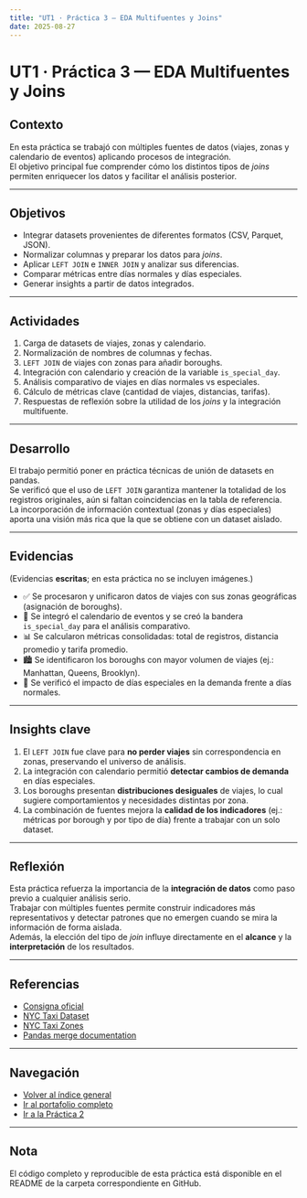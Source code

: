 ```yaml
---
title: "UT1 · Práctica 3 — EDA Multifuentes y Joins"
date: 2025-08-27
---
```


# UT1 · Práctica 3 — EDA Multifuentes y Joins

## Contexto
En esta práctica se trabajó con múltiples fuentes de datos (viajes, zonas y calendario de eventos) aplicando procesos de integración.  
El objetivo principal fue comprender cómo los distintos tipos de *joins* permiten enriquecer los datos y facilitar el análisis posterior.

---

## Objetivos
- Integrar datasets provenientes de diferentes formatos (CSV, Parquet, JSON).  
- Normalizar columnas y preparar los datos para *joins*.  
- Aplicar `LEFT JOIN` e `INNER JOIN` y analizar sus diferencias.  
- Comparar métricas entre días normales y días especiales.  
- Generar insights a partir de datos integrados.

---

## Actividades
1. Carga de datasets de viajes, zonas y calendario.  
2. Normalización de nombres de columnas y fechas.  
3. `LEFT JOIN` de viajes con zonas para añadir boroughs.  
4. Integración con calendario y creación de la variable `is_special_day`.  
5. Análisis comparativo de viajes en días normales vs especiales.  
6. Cálculo de métricas clave (cantidad de viajes, distancias, tarifas).  
7. Respuestas de reflexión sobre la utilidad de los *joins* y la integración multifuente.  

---

## Desarrollo
El trabajo permitió poner en práctica técnicas de unión de datasets en pandas.  
Se verificó que el uso de `LEFT JOIN` garantiza mantener la totalidad de los registros originales, aún si faltan coincidencias en la tabla de referencia.  
La incorporación de información contextual (zonas y días especiales) aporta una visión más rica que la que se obtiene con un dataset aislado.

---

## Evidencias
(Evidencias **escritas**; en esta práctica no se incluyen imágenes.)

- ✅ Se procesaron y unificaron datos de viajes con sus zonas geográficas (asignación de boroughs).  
- 📅 Se integró el calendario de eventos y se creó la bandera `is_special_day` para el análisis comparativo.  
- 📊 Se calcularon métricas consolidadas: total de registros, distancia promedio y tarifa promedio.  
- 🏙️ Se identificaron los boroughs con mayor volumen de viajes (ej.: Manhattan, Queens, Brooklyn).  
- 🔄 Se verificó el impacto de días especiales en la demanda frente a días normales.

---

## Insights clave
1. El `LEFT JOIN` fue clave para **no perder viajes** sin correspondencia en zonas, preservando el universo de análisis.  
2. La integración con calendario permitió **detectar cambios de demanda** en días especiales.  
3. Los boroughs presentan **distribuciones desiguales** de viajes, lo cual sugiere comportamientos y necesidades distintas por zona.  
4. La combinación de fuentes mejora la **calidad de los indicadores** (ej.: métricas por borough y por tipo de día) frente a trabajar con un solo dataset.

---

## Reflexión
Esta práctica refuerza la importancia de la **integración de datos** como paso previo a cualquier análisis serio.  
Trabajar con múltiples fuentes permite construir indicadores más representativos y detectar patrones que no emergen cuando se mira la información de forma aislada.  
Además, la elección del tipo de *join* influye directamente en el **alcance** y la **interpretación** de los resultados.

---

## Referencias
- [Consigna oficial](https://juanfkurucz.com/ucu-id/ut1/04-eda-multifuentes-joins/)  
- [NYC Taxi Dataset](https://www.nyc.gov/assets/tlc/downloads/pdf/data_dictionary_trip_records_yellow.pdf)  
- [NYC Taxi Zones](https://d37ci6vzurychx.cloudfront.net/misc/taxi+_zone_lookup.csv)  
- [Pandas merge documentation](https://pandas.pydata.org/pandas-docs/stable/reference/api/pandas.DataFrame.merge.html)  

---

## Navegación
- [Volver al índice general](../index.md)  
- [Ir al portafolio completo](index.md)  
- [Ir a la Práctica 2](ut1-practica2.md)  

---

## Nota
El código completo y reproducible de esta práctica está disponible en el README de la carpeta correspondiente en GitHub.
